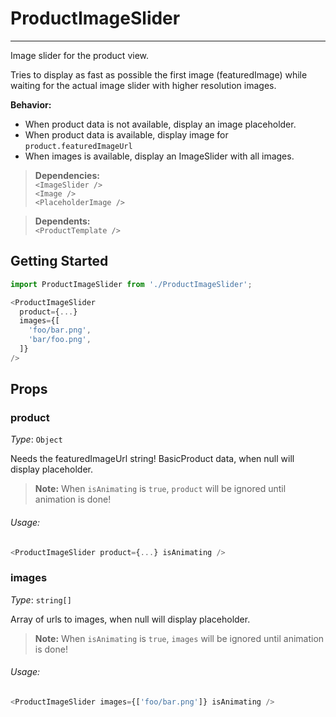 # ProductImageSlider
---

Image slider for the product view.

Tries to display as fast as possible the first image (featuredImage) while waiting for the actual image slider with higher resolution images.

**Behavior:**
- When product data is not available, display an image placeholder.
- When product data is available, display image for `product.featuredImageUrl`
- When images is available, display an ImageSlider with all images.

> **Dependencies:**  
> `<ImageSlider />`  
> `<Image />`  
> `<PlaceholderImage />`  

> **Dependents:**  
> `<ProductTemplate />`

## Getting Started

```js
import ProductImageSlider from './ProductImageSlider';

<ProductImageSlider
  product={...}
  images={[
    'foo/bar.png',
    'bar/foo.png',
  ]}
/>
```

## Props

### product

_Type_: `Object`  

Needs the featuredImageUrl string! BasicProduct data, when null will display placeholder.
> **Note:** When `isAnimating` is `true`, `product` will be ignored until animation is done!

###### Usage:

```js
<ProductImageSlider product={...} isAnimating />
```

### images

_Type_: `string[]`  

Array of urls to images, when null will display placeholder.
> **Note:** When `isAnimating` is `true`, `images` will be ignored until animation is done!

###### Usage:

```js
<ProductImageSlider images={['foo/bar.png']} isAnimating />
```
